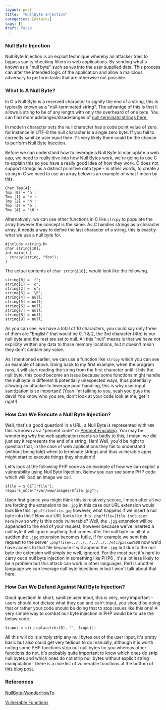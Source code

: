 ```yaml
---
layout: post
title:  "NullByte Injection"
categories: [Attacks]
tags: []
draft: false
---
```


### Null Byte Injection

Null Byte Injection is an exploit technique whereby an attacker tries to bypass sanity checking filters in web applications. By sending what's known as a "null byte" such as `%00` into the user supplied data. This process can alter the intended logic of the application and allow a malicious adversary to perform tasks that are otherwise not possible.

### What Is A Null Byte?

In C a Null Byte is a reserved character to signify the end of a string, this is typically known as a "null-terminated string". The advantge of this is that it allows a string to be of any length with only the overheard of one byte. You can find more advtanges/disadvtanges of [null-terminatd strings here.](https://en.wikipedia.org/wiki/Null-terminated_string)

In modern character sets the null character has a code point value of zero, for instance in UTF-8 the null character is a single zero byte. If you fail to correctly sanitize user input then it's very likely there could be the chance to perform Null Byte Injection. 

Before we can understand how to leverage a Null Byte to maniuplate a web app, we need to really dive into how Null Bytes work, we're going to use C to explain this so you have a really good idea of how they work. C does not support strings as a distinct primitive data type - in other words, to create a string in C we need to use an array below is an example of what I mean by this.

```
Char Tmp[4]:
Tmp [0] = 'h':
Tmp [1] = 'e':
Tmp [2] = 'h':
Tmp [3] = 'e':
Tmp [4] = '\0':
```

Alternatively, we can use other functions in C like `strcpy` to populate the array however the concept is the same. As C handles strings as a character array, it needs a way to define the last character of a string, this is exactly what we use a null byte for.

```
#include <string.h>
char string[10];
int main() {
  strcpy(string, "foo");
}
```
The actual contents of `char string[10];` would look like the following.

```
string[0] = 'f';
string[1] = 'o';
string[2] = 'o';
string[3] = '\0';
string[4] = null;
string[5] = null;
string[6] = null;
string[7] = null;
string[8] = null;
string[9] = null;
```

As you can see, we have a total of 10 characters, you could say only three of them are "English" that would be 0, 1 & 2, the 3rd character (4th) is our null byte and the rest are set to null. All this "null" means is that we have not explicity written any data to those memory locations, but it doesn't mean they don't contain any value.

As I mentioned earlier, we can use a function like `strcpy` which you can see an example of above. Going back to my first example, when the program runs, it will start reading the string from the first character until it hits the null byte, this could become an issue because some functions might handle the null byte in different & potentially unexpected ways, thus potentially allowing an attacker to leverage poor handling, this is why user input sanitization is so important! (Yeah I'm talking to you, yeah you guys the devs! You know who you are, don't look at your code look at me, get it right!)

### How Can We Execute a Null Byte Injection?

Well, that's a good question! In a URL, a Null Byte is represented with `%00` this is known as a "percent code" or [Percent Encoding](https://en.wikipedia.org/wiki/Percent-encoding). You may be wondering why the web application reacts so badly to this, I mean, we did just say it represents the end of a string. Hah! Well, you'd be right to question that, in the case of web applications they fail to understand (without being told) when to terminate strings and thus vulnerable apps might start to execute things they shouldn't!

Let's look at the following PHP code as an example of how we can exploit a vulnerability using Null Byte Injection. Below you can see some PHP code which will load an image we call.

```
$file = $_GET['file'];
require_once("/var/www/images/$file.jpg");
```

Upon first glance you might think this is relatively secure, I mean after all we are forcing the extension to be `.jpg` in this case our URL extension would look like this `.php?file=file.jpg` however, what happens if we insert a null byte into this? Now our URL looks like this `.php?file=[file inclusion here]%00` so why is this code vulnerable? Well, the `.jpg` extension will be appended to the end of your request, however because we've inserted a null byte it will ignore anything that comes after the null byte so all of a sudden the `.jpg` extension becomes futile, if for example we sent this request to the server `.php?file=../../../../../../etc/passwd%00` now we'd have access to that file because it will append the `.jpg` but due to the null byte the extension will simply be well, ignored. For the most part it's hard to carry out a null byte injection in something like PHP6 , it's a lot less likely to be a problem but this attack can work in other languages, Perl is another language we can leverage null byte injections in but I won't talk about that here.

### How Can We Defend Against Null Byte Injection?

Good question! In short; sanitize user input, this is very, very important - users should not dictate what they can and can't input, you should be doing that or rather your code should be doing that to stop issues like this one! A very simple way to combat null byte injection in PHP would be to use the below code.

```
$input = str_replace(chr(0), '', $input);
```

All this will do is simply strip any null bytes out of the user input, it's pretty basic but also could get very tedious to do manually, although it is worth noting some PHP functions strip out null bytes for you whereas other functions do not, it's probably quite important to know which ones do strip null bytes and which ones do not strip null bytes without explicit string manipulation. There is a nice list of vulnerable functions at the bottom of [this blog post.](http://www.madirish.net/401)

### References

[NullByte-WonderHowTo](https://null-byte.wonderhowto.com/how-to/null-byte-injections-work-history-our-namesake-0130141/)

[Vulnerable Functions](http://www.madirish.net/401)
